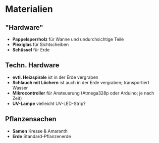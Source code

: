 # Materialien

## "Hardware"
- **Pappelsperrholz** für Wanne und undurchsichtige Teile
- **Plexiglas** für Sichtscheiben
- **Schüssel** für Erde

## Techn. Hardware
- **evtl. Heizspirale** ist in der Erde vergraben
- **Schlauch mit Löchern** ist auch in der Erde vergraben; transportiert Wasser
- **Mikrocontroller** für Ansteuerung (Atmega328p oder Arduino; je nach Zeit)
- **UV-Lampe** vielleicht UV-LED-Strip?

## Pflanzensachen
- **Samen** Kresse & Amaranth
- **Erde** Standard-Pflanzenerde
